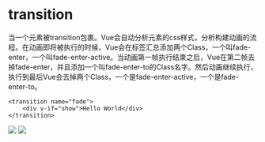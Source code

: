 # transition
当一个元素被transition包裹。Vue会自动分析元素的css样式，分析构建动画的流程。在动画即将被执行的时候，Vue会在标签汇总添加两个Class，一个叫fade-enter，一个叫fade-enter-active。当动画第一帧执行结束之后，Vue在第二帧去掉fade-enter，并且添加一个叫fade-enter-to的Class名字。然后动画继续执行，执行到最后Vue会去掉两个Class，一个是fade-enter-active，一个是fade-enter-to。
```Vue
<transition name="fade">
    <div v-if="show">Hello World</div>
</transition>
```
![](https://hzy-1301560453.cos.ap-shanghai.myqcloud.com/2020/06/07/15914962247900.jpg)
![](https://hzy-1301560453.cos.ap-shanghai.myqcloud.com/2020/06/07/15914984916479.jpg)

